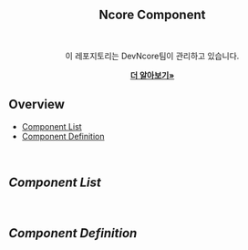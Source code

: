 <div align=center>
  <h2>Ncore Component</h2>
  <br/>
  
  이 레포지토리는 DevNcore팀이 관리하고 있습니다.
  <br/>
  
  <a href="https://github.com/devncore/devncore"><strong>더 알아보기»</strong></a>
  
</div>  
  
  
## Overview
- [Component List](#Component-List)
- [Component Definition](#Component-Definition)
<br/>

## _Component List_



<br/>


## _Component Definition_
